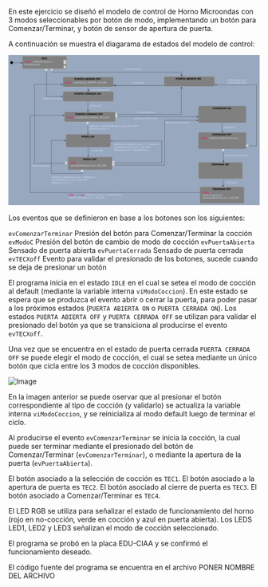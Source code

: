 En este ejercicio se diseñó el modelo de control de Horno Microondas con 3 modos seleccionables por botón de modo, implementando un botón para Comenzar/Terminar, y botón de sensor de apertura de puerta.

A continuación se muestra el diagarama de estados del modelo de control:

![Image](./ej7stc.png)

Los eventos que se definieron en base a los botones son los siguientes:

```evComenzarTerminar``` Presión del botón para Comenzar/Terminar la cocción
```evModoC``` Presión del botón de cambio de modo de cocción
```evPuertaAbierta``` Sensado de puerta abierta
```evPuertaCerrada``` Sensado de puerta cerrada
```evTECXoff``` Evento para validar el presionado de los botones, sucede cuando se deja de presionar un botón

El programa inicia en el estado ```IDLE``` en el cual se setea el modo de cocción al default (mediante la variable interna ```viModoCoccion```). En este estado se espera que se produzca el evento abrir o cerrar la puerta, para poder pasar a los próximos estados (```PUERTA ABIERTA ON``` o ```PUERTA CERRADA ON```). Los estados ```PUERTA ABIERTA OFF``` y ```PUERTA CERRADA OFF``` se utilizan para validar el presionado del botón ya que se transiciona al producirse el evento ```evTECXoff```.

Una vez que se encuentra en el estado de puerta cerrada ```PUERTA CERRADA OFF``` se puede elegir el modo de cocción, el cual se setea mediante un único botón que cicla entre los 3 modos de cocción disponibles. 

![Image](cycle_type.png)

En la imagen anterior se puede oservar que al presionar el botón correspondiente al tipo de cocción (y validarlo) se actualiza la variable interna ```viModoCoccion```, y se reinicializa al modo default luego de terminar el ciclo. 

Al producirse el evento ```evComenzarTerminar``` se inicia la cocción, la cual puede ser terminar mediante el presionado del botón de Comenzar/Terminar (```evComenzarTerminar```), o mediante la apertura de la puerta (```evPuertaAbierta```).


El botón asociado a la selección de cocción es ```TEC1```. 
El botón asociado a la apertura de puerta es ```TEC2```. 
El botón asociado al cierre de puerta es ```TEC3```.
El botón asociado a Comenzar/Terminar es ```TEC4```. 

El LED RGB se utiliza para señalizar el estado de funcionamiento del horno (rojo en no-cocción, verde en cocción y azul en puerta abierta). Los LEDS LED1, LED2 y LED3 señalizan el modo de cocción seleccionado. 

El programa se probó en la placa EDU-CIAA y se confirmó el funcionamiento deseado.

El código fuente del programa se encuentra en el archivo PONER NOMBRE DEL ARCHIVO
